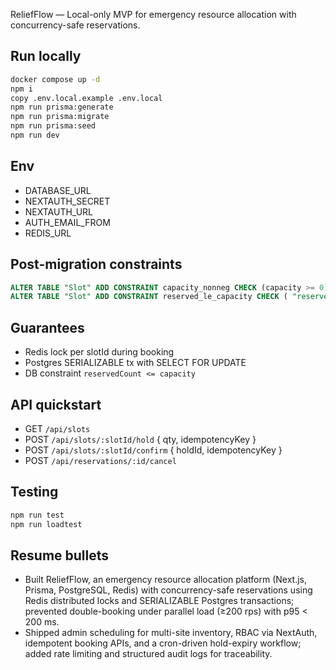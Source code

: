 ReliefFlow — Local-only MVP for emergency resource allocation with concurrency-safe reservations.

## Run locally

```bash
docker compose up -d
npm i
copy .env.local.example .env.local
npm run prisma:generate
npm run prisma:migrate
npm run prisma:seed
npm run dev
```

## Env

- DATABASE_URL
- NEXTAUTH_SECRET
- NEXTAUTH_URL
- AUTH_EMAIL_FROM
- REDIS_URL

## Post-migration constraints

```sql
ALTER TABLE "Slot" ADD CONSTRAINT capacity_nonneg CHECK (capacity >= 0);
ALTER TABLE "Slot" ADD CONSTRAINT reserved_le_capacity CHECK ( "reservedCount" <= "capacity" );
```

## Guarantees

- Redis lock per slotId during booking
- Postgres SERIALIZABLE tx with SELECT FOR UPDATE
- DB constraint `reservedCount <= capacity`

## API quickstart

- GET `/api/slots`
- POST `/api/slots/:slotId/hold` { qty, idempotencyKey }
- POST `/api/slots/:slotId/confirm` { holdId, idempotencyKey }
- POST `/api/reservations/:id/cancel`

## Testing

```bash
npm run test
npm run loadtest
```

## Resume bullets

- Built ReliefFlow, an emergency resource allocation platform (Next.js, Prisma, PostgreSQL, Redis) with concurrency-safe reservations using Redis distributed locks and SERIALIZABLE Postgres transactions; prevented double-booking under parallel load (≥200 rps) with p95 < 200 ms.
- Shipped admin scheduling for multi-site inventory, RBAC via NextAuth, idempotent booking APIs, and a cron-driven hold-expiry workflow; added rate limiting and structured audit logs for traceability.
